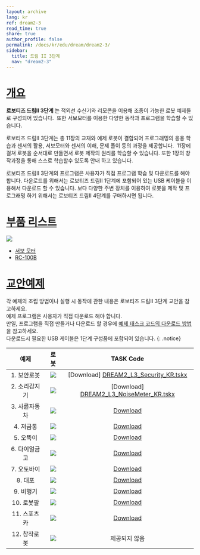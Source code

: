 ```yaml
---
layout: archive
lang: kr
ref: dream2-3
read_time: true
share: true
author_profile: false
permalink: /docs/kr/edu/dream/dream2-3/
sidebar:
  title: 드림 II 3단계
  nav: "dream2-3"
---
```


# [개요](#개요)

**로보티즈 드림II 3단계** 는 적외선 수신기와 리모콘을 이용해 조종이 가능한 로봇 예제들로 구성되어 있습니다.  또한 서보모터를 이용한 다양한 동작과 프로그램을 학습할 수 있습니다.

로보티즈 드림II 3단계는 총 11장의 교재와 예제 로봇이 결합되어 프로그래밍의 응용 학습과 센서의 활용, 서보모터와 센서의 이해, 문제 풀이 등의 과정을 제공합니다.  11장에 걸쳐 로봇을 순서대로 만들면서 로봇 제작의 원리를 학습할 수 있습니다. 또한 1장의 창작과정을 통해 스스로 학습할수 있도록 안내 하고 있습니다.

로보티즈 드림II 3단계의 프로그램은 사용자가 직접 프로그램 학습 및 다운로드를 해야합니다. 다운로드를 위해서는 로보티즈 드림II 1단계에 포함되어 있는 USB 케이블을 이용해서 다운로드 할 수 있습니다.
보다 다양한 주변 장치를 이용하여 로봇을 제작 및 프로그래밍 하기 위해서는 로보티즈 드림II 4단계를 구매하시면 됩니다.

# [부품 리스트](#부품-리스트)

![](/assets/images/edu/dream/dream2/e-manual_dreamⅡ_lv3_partlist_kr.jpg)

- [서보 모터]
- [RC-100B]

# [교안예제](#교안예제)

각 예제의 조립 방법이나 실행 시 동작에 관한 내용은 로보티즈 드림II 3단계 교안을 참고하세요.  
예제 프로그램은 사용자가 직접 다운로드 해야 합니다.  
만일, 프로그램을 직접 만들거나 다운로드 할 경우에 [예제 태스크 코드의 다운로드 방법]을 참고하세요.  
다운로드시 필요한 USB 케이블은 1단계 구성품에 포함되어 있습니다.
{: .notice}

|예제|로봇|TASK Code|
| :---: | :---: | :---: |
|1. 보안로봇|![](/assets/images/edu/dream/dream2/dreamⅡ_lv3_security_kr.jpg)| [Download] [DREAM2_L3_Security_KR.tskx]|
|2. 소리감지기|![](/assets/images/edu/dream/dream2/dreamⅡ_lv3_noisemeter_kr.jpg)|[Download] [DREAM2_L3_NoiseMeter_KR.tskx]|
|3. 사륜자동차|![](/assets/images/edu/dream/dream2/dreamⅡ_lv3_fourwheeled_kr.jpg)|[Download][DREAM2_L3_FourWheeled_KR.tskx]|
|4. 저금통|![](/assets/images/edu/dream/dream2/dreamⅡ_lv3_coinbank_kr.jpg)|[Download][DREAM2_L3_CoinBank_KR.tskx]|
|5. 오뚝이|![](/assets/images/edu/dream/dream2/dreamⅡ_lv3_tumblingdoll_kr.jpg)|[Download][DREAM2_L3_TumblingDoll_KR.tskx]|
|6. 다이얼금고|![](/assets/images/edu/dream/dream2/dreamⅡ_lv3_dialsafe_kr.jpg)|[Download][DREAM2_L3_DialSafe_KR.tskx]|
|7. 오토바이|![](/assets/images/edu/dream/dream2/dreamⅡ_lv3_motorcycle_kr.jpg)|[Download][DREAM2_L3_Motorcycle_KR.tskx]|
|8. 대포|![](/assets/images/edu/dream/dream2/dreamⅡ_lv3_cannon_kr.jpg)|[Download][DREAM2_L3_Cannon_KR.tskx]|
|9. 비행기|![](/assets/images/edu/dream/dream2/dreamⅡ_lv3_airplane_kr.jpg)|[Download][DREAM2_L3_Airplane_KR.tskx]|
|10. 로봇팔|![](/assets/images/edu/dream/dream2/dreamⅡ_lv3_manipulator_kr.jpg)|[Download][DREAM2_L3_Manipulator_KR.tskx]|
|11. 스포츠카|![](/assets/images/edu/dream/dream2/dreamⅡ_lv3_sportscar_kr.jpg)|[Download][DREAM2_L3_SportsCar_KR.tskx]|
|12. 창작로봇|![](/assets/images/edu/dream/dream2/dreamⅡ_lv3_12_kr.jpg)|제공되지 않음|


[서보 모터]: /docs/kr/parts/motor/servo_motor/
[RC-100B]: /docs/kr/parts/communication/rc-100/
[예제 태스크 코드의 다운로드 방법]: /docs/kr/faq/download_task_code/
[DREAM2_L3_Security_KR.tskx]: http://support.robotis.com/ko/baggage_files/dream2/dream2_l3_security_kr.tskx
[DREAM2_L3_NoiseMeter_KR.tskx]: http://support.robotis.com/ko/baggage_files/dream2/dream2_l3_noisemeter_kr.tskx
[DREAM2_L3_FourWheeled_KR.tskx]: http://support.robotis.com/ko/baggage_files/dream2/dream2_l3_fourwheeled_kr.tskx
[DREAM2_L3_CoinBank_KR.tskx]: http://support.robotis.com/ko/baggage_files/dream2/dream2_l3_coinbank_kr.tskx
[DREAM2_L3_TumblingDoll_KR.tskx]: http://support.robotis.com/ko/baggage_files/dream2/dream2_l3_tumblingdoll_kr.tskx
[DREAM2_L3_DialSafe_KR.tskx]: http://support.robotis.com/ko/baggage_files/dream2/dream2_l3_dialsafe_kr.tskx
[DREAM2_L3_Motorcycle_KR.tskx]: http://support.robotis.com/ko/baggage_files/dream2/dream2_l3_motorcycle_kr.tskx
[DREAM2_L3_Cannon_KR.tskx]: http://support.robotis.com/ko/baggage_files/dream2/dream2_l3_cannon_kr.tskx
[DREAM2_L3_Airplane_KR.tskx]: http://support.robotis.com/ko/baggage_files/dream2/dream2_l3_airplane_kr.tskx
[DREAM2_L3_Manipulator_KR.tskx]: http://support.robotis.com/ko/baggage_files/dream2/dream2_l3_manipulator_kr.tskx
[DREAM2_L3_SportsCar_KR.tskx]: http://support.robotis.com/ko/baggage_files/dream2/dream2_l3_sportscar_kr.tskx
